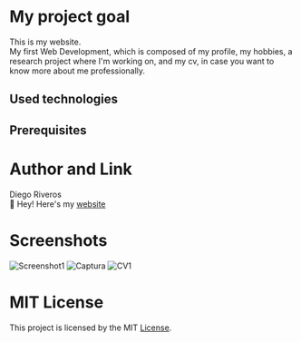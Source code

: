 # My project goal 
This is my website.                                                                                                                        
My first Web Development, which is composed of my profile, my hobbies, a research project where I'm working on, and my cv, in case you want to know more about me professionally. 

## Used technologies

## Prerequisites

# Author and Link
Diego Riveros                                                                                                                               
:link: Hey! Here's my [website](https://dfriveros11.github.io/DiegoRiveros/index.html)
# Screenshots
![Screenshot1](https://user-images.githubusercontent.com/20862741/73600378-4576c080-451d-11ea-9d72-d6499b8f0d15.PNG)
![Captura](https://user-images.githubusercontent.com/20862741/73600381-4ad40b00-451d-11ea-87d8-56a8a2bbd3ca.PNG)
![CV1](https://user-images.githubusercontent.com/20862741/73600384-50315580-451d-11ea-9955-ba3813094e78.PNG)

# MIT License 
This project is licensed by the MIT [License]().

